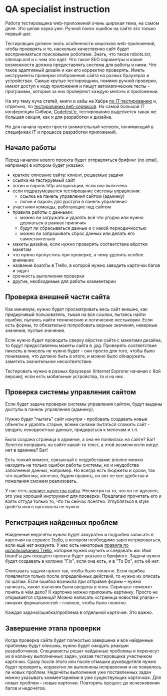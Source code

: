 QA specialist instruction
=========================

Работа тестировщика web-приложений очень широкая тема, на самом деле. Это целая наука уже. Ручной поиск ошибок на сайте это только первый шаг.

Тестировщик должен знать особенности кишочков web-приложений, чтобы проверять и то, насколько качественно сайт будет восприниматься поисковыми роботами. Знать, что такое robots.txt, sitemap.xml и с чем это едят. Что такое SEO параметры и какие возможности должна предоставлять система для работы и ними. Что такое адаптивный дизайн и как его корректно проверять. Иметь инструменты проверки отображения сайта на разных браузерах и устройствах.
Самые крутые тестировщики, помимо ручной проверки, имеют доступ к коду приложения и пишут автоматические тесты - программы, которые за них проверяют каждую мелочь в приложении.

На эту тему куча статей, книги и хабы на Хабре [по IT-тестированию](http://habrahabr.ru/hub/it_testing/) и, отдельно, по [тестированию веб-сервисов](http://habrahabr.ru/hub/web_testing/). На самой большой IT конференции Сибири, [Codefest'е](http://codefest.ru), тестированию выделяется такая же большая секция, как и для разработки и дизайна.

Но для начала нужен просто внимательный человек, понимающий в спецификах IT и процессе разработки приложений.


Начало работы
-------------

Перед началом нового проекта будет отправляться брифинг (по email, например) в котором будет указано:

* краткое описание сайта: клиент, решаемые задачи
* ссылка на тестируемый сайт
* логин и пароль http авторизации, если она включена
* если подразумевается тестирование системы управления:
    - ссылка на панель управления сайтом (админку)
    - логин и пароль для доступа в панель управления
* участники команды, работающие над сайтом
* правила работы с данными:
    - можно ли загружать и удалять всё что угодно или нужно держаться в рамках приличия
    - будут ли сбрасываться данные и с какой периодичностью
    - можно ли запрашивать сброс данных или делать его самостоятельно
* макеты дизайна, если нужно проверять соответствие вёрстки макетам
* что нужно пропустить при проверке, а чему уделить особое внимание
* название board'ы в Trello, в которой нужно заводить карточки багов и задач
* срочность выполнения проверки
* другие, необходимые для работы комментарии


Проверка внешней части сайта
----------------------------

Как минимум, нужно будет просматривать весь сайт внешне, как придирчивый пользователь, тыкая на все ссылки, пытаясь найти ошибки, пытаясь найти технические и логические нестыковки. Если есть формы, то обязательно попробовать верные значения, неверные значения, пустые значения.

Если нужно будет проводить сверку вёрстки сайта с макетами дизайна, то будут предоставлены макеты сайта в .jpg. Проверять соответствие пиксель в пиксель не нужно будет - они просто для того, чтобы было понимание, что должно быть в итоге, и можно было обнаружить заметить значительное несоответствие.

Тестировать нужно в разных браузерах (Internet Exprorer начиная с 8ой версии), если есть мобильные устройства, то и на них.


Проверка системы управления сайтом
----------------------------------

Если будет задача проверки системы управления сайтом, будут выданы доступы в панель управления (админку).

Нужно будет "пытать" сайт изнутри - пробовать создавать новые объекты и удалять старые, всеми силами пытаться сломать сайт - вводить некорректные данные, придираться к мелочам и т.п.

Была создана страница в админке, а она не появилась на сайте? Баг! Хочется поправить на сайте какой-то текст, а этой возможности нигде нет в админке? Баг!

Есть тонкий момент, связанный с неудобствами: вполне можно находить не только ошибки работы системы, но и неудобства заполнения данных, например. Но всегда есть бюджеты и сроки, так что ошибки мы, конечно, будем править, но вот не все удобства и пожелания сможем реализовать.

У нас есть [чеклист качества сайта](../checklists/website.md). Несмотря на то, что он не идеален, это уже хороший инструмент для проверки. Предлагаю прочитать его и взять оттуда только то, что ты сейчас понятно. Углубляться в style guide’ы или в протоколы не нужно.


Регистрация найденных проблем
-----------------------------

Найденные недочёты нужно будет аккуратно и подробно записать в карточки на сервисе [Trello](https://trello.com/), в котором необходимо зарегистрироваться, если ещё нет аккаунта. У нас есть некоторые [правила по использованию Trello](trello.md), которые нужно изучить и следовать им. Имя board'ы для текущего проекта будет указано в брифинге. Задачи нужно будет создавать в колонке "Fix", если она есть, и в "To Do", есть её нет.

Описывать задачи нужно так, чтобы было понятно. Если ошибка появляется только после определённых действий, то нужно их описать по шагам. Если ошибка возникла при отправке формы – нужно написать, какие значения были введены в поля. Скриншот поможет понять в чём дело? К карточке можно приложить картинку. Просто не открывается страница? Можно написать «страница новостей упала» – никаких формальностей – главное, чтобы было понятно.

Каждая задача/ошибка/проблема в отдельной карточке. Это важно.


Завершение этапа проверки
-------------------------

Когда проверка сайта будет полностью завершена и все найденные проблемы будут описаны, нужно будет ожидать реакции разработчиков.
Специалисты решат найденные проблемы и перенесут их в колонку выполненных задач, указав тестировщика участником карточки.
Сразу после этого или после отмашки руководителя нужно будет проверить, корректно ли выполнены исправления и не появилось ли новых проблем.
Недочёты выполнения уже поставленных задач можно указывать комментариями в уже существующих карточках. Для новых проблем – новые карточки.
Повторять процесс до исчезновения багов и недочётов.
